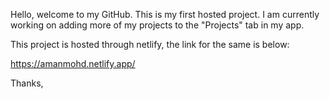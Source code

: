 Hello, welcome to my GitHub. This is my first hosted project. I am currently working on adding more of my projects to the "Projects" tab in my app.

This project is hosted through netlify, the link for the same is below:

https://amanmohd.netlify.app/

Thanks,



